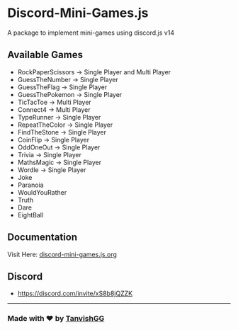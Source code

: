 # Discord-Mini-Games.js
A package to implement mini-games using discord.js v14

## Available Games
- RockPaperScissors -> Single Player and Multi Player
- GuessTheNumber -> Single Player
- GuessTheFlag -> Single Player
- GuessThePokemon -> Single Player
- TicTacToe -> Multi Player
- Connect4 -> Multi Player
- TypeRunner -> Single Player
- RepeatTheColor -> Single Player
- FindTheStone -> Single Player
- CoinFlip -> Single Player
- OddOneOut -> Single Player
- Trivia -> Single Player
- MathsMagic -> Single Player
- Wordle -> Single Player
- Joke
- Paranoia
- WouldYouRather
- Truth 
- Dare
- EightBall

##  Documentation

Visit Here: [discord-mini-games.js.org](https://discord-mini-games.js)

## Discord
- https://discord.com/invite/xS8b8jQZZK

--- 

### Made with ❤️ by [TanvishGG](https://github.com/TanvishGG)